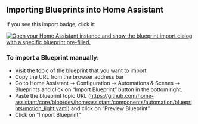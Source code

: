 ## Importing Blueprints into Home Assistant
If you see this import badge, click it:

[![Open your Home Assistant instance and show the blueprint import dialog with a specific blueprint pre-filled.](https://my.home-assistant.io/badges/blueprint_import.svg)](https://my.home-assistant.io/redirect/blueprint_import/?blueprint_url=https%3A%2F%2Fgithub.com%2Fhome-assistant%2Fcore%2Fblob%2Fdev%2Fhomeassistant%2Fcomponents%2Fautomation%2Fblueprints%2Fmotion_light.yaml)

### To import a Blueprint manually:

- Visit the topic of the blueprint that you want to import
- Copy the URL from the browser address bar
- Go to Home Assistant → Configuration → Automations & Scenes → Blueprints and click on “Import Blueprint” button in the bottom right.
- Paste the blueprint topic URL (https://github.com/home-assistant/core/blob/dev/homeassistant/components/automation/blueprints/motion_light.yaml) and click on “Preview Blueprint”
- Click on “Import Blueprint”